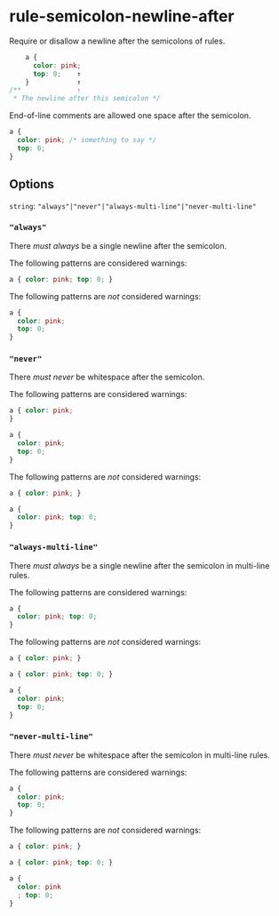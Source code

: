 # rule-semicolon-newline-after

Require or disallow a newline after the semicolons of rules.

```css
    a {
      color: pink;
      top: 0;    ↑
    }            ↑
/**              ↑  
 * The newline after this semicolon */
```

End-of-line comments are allowed one space after the semicolon.

```css
a {
  color: pink; /* something to say */
  top: 0;
}
```

## Options

`string`: `"always"|"never"|"always-multi-line"|"never-multi-line"`

### `"always"`

There *must always* be a single newline after the semicolon.

The following patterns are considered warnings:

```css
a { color: pink; top: 0; }
```

The following patterns are *not* considered warnings:

```css
a {
  color: pink;
  top: 0;
}
```

### `"never"`

There *must never* be whitespace after the semicolon.

The following patterns are considered warnings:

```css
a { color: pink;
}
```

```css
a {
  color: pink;
  top: 0;
}
```

The following patterns are *not* considered warnings:

```css
a { color: pink; }
```

```css
a {
  color: pink; top: 0;
}
```

### `"always-multi-line"`

There *must always* be a single newline after the semicolon in multi-line rules.

The following patterns are considered warnings:

```css
a {
  color: pink; top: 0;
}
```

The following patterns are *not* considered warnings:

```css
a { color: pink; }
```

```css
a { color: pink; top: 0; }
```

```css
a {
  color: pink;
  top: 0;
}
```

### `"never-multi-line"`

There *must never* be whitespace after the semicolon in multi-line rules.

The following patterns are considered warnings:

```css
a {
  color: pink;
  top: 0;
}
```

The following patterns are *not* considered warnings:

```css
a { color: pink; }
```

```css
a { color: pink; top: 0; }
```

```css
a {
  color: pink
  ; top: 0;
}
```
